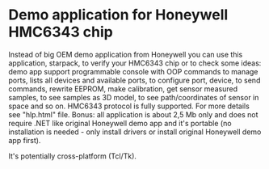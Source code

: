 # Demo application for Honeywell HMC6343 chip #

Instead of big OEM demo application from Honeywell you can use this application,
starpack, to verify your HMC6343 chip or to check some ideas: demo app support
programmable console with OOP commands to manage ports, lists all devices and
available ports, to configure port, device, to send commands, rewrite EEPROM,
make calibration, get sensor measured samples, to see samples as 3D model, to
see path/coordinates of sensor in space and so on. HMC6343 protocol is fully
supported. For more details see "hlp.html" file. Bonus: all application is about
2,5 Mb only and does not require .NET like original Honeywell demo app and it's
portable (no installation is needed - only install drivers or install original
Honeywell demo app first).

It's potentially cross-platform (Tcl/Tk).
